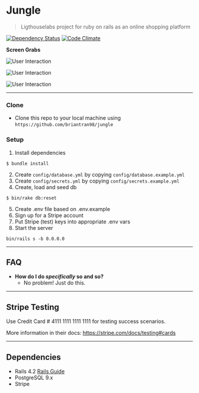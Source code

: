 # Jungle

> Ligthouselabs project for ruby on rails as an online shopping platform

[![Dependency Status](http://img.shields.io/gemnasium/briantran98/jungle.svg?style=flat-square)](https://gemnasium.com/briantran98/jungle)
[![Code Climate](http://img.shields.io/codeclimate/github/briantran98/jungle.svg?style=flat-square)](https://codeclimate.com/github/briantran98/jungle)

**Screen Grabs**

![User Interaction](http://g.recordit.co/iLN6A0vSD8.gif)


![User Interaction](http://g.recordit.co/iLN6A0vSD8.gif)


![User Interaction](http://g.recordit.co/iLN6A0vSD8.gif)


---

### Clone

- Clone this repo to your local machine using `https://github.com/briantran98/jungle`

### Setup

1. Install dependencies
```shell
$ bundle install
```
2. Create `config/database.yml` by copying `config/database.example.yml`
3. Create `config/secrets.yml` by copying `config/secrets.example.yml`
4. Create, load and seed db
```shell
$ bin/rake db:reset
```
5. Create .env file based on .env.example
6. Sign up for a Stripe account
7. Put Stripe (test) keys into appropriate .env vars
8. Start the server
```shell
bin/rails s -b 0.0.0.0
```

---

## FAQ

- **How do I do *specifically* so and so?**
    - No problem! Just do this.

---

## Stripe Testing

Use Credit Card # 4111 1111 1111 1111 for testing success scenarios.

More information in their docs: <https://stripe.com/docs/testing#cards>

---

## Dependencies

* Rails 4.2 [Rails Guide](http://guides.rubyonrails.org/v4.2/)
* PostgreSQL 9.x
* Stripe
